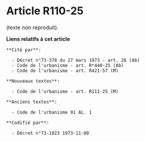 # Article R110-25

(texte non reproduit).

**Liens relatifs à cet article**

	**Cité par**:

	  - Décret n°73-378 du 27 mars 1973 - art. 26 (Ab)
	  - Code de l'urbanisme - art. R*440-25 (Ab)
	  - Code de l'urbanisme - art. R421-57 (M)

	**Nouveaux textes**:

	  - Code de l'urbanisme - art. R111-25 (M)

	**Anciens textes**:

	  - Code de l'urbanisme 91 AL. 1

	**Codifié par**:

	  - Décret n°73-1023 1973-11-08
